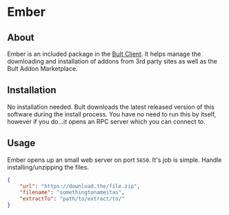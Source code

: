 # Ember
## About
Ember is an included package in the [Bult Client](https://github.com/BultApp/Client). It helps manage the downloading and installation of addons from 3rd party sites as well as the Bult Addon Marketplace.

## Installation
No installation needed. Bult downloads the latest released version of this software during the install process. You have no need to run this by itself, however if you do...it opens an RPC server which you can connect to.

## Usage
Ember opens up an small web server on port `5650`. It's job is simple. Handle installing/unzipping the files.
```json
{
    "url": "https://download.the/file.zip",
    "filename": "somethingtonameitas",
    "extractTo": "path/to/extract/to/"
}
```
